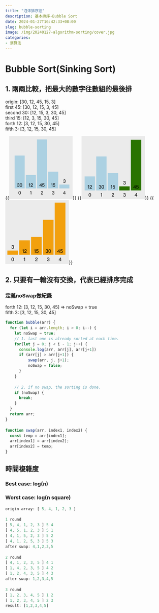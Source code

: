 ```yaml
---
title: "泡沫排序法"
description: 基本排序-Bubble Sort
date: 2024-01-27T16:42:33+08:00
slug: bubble-sorting
image: /img/20240127-algorithm-sorting/cover.jpg
categories:
- 演算法
---
```

# Bubble Sort(Sinking Sort)
## 1. 兩兩比較，把最大的數字往數組的最後排
origin: [30, 12, 45, 15, 3]  
first 45: [30, 12, 15, 3, 45]  
second 30: [12, 15, 3, 30, 45]  
third 15: [12, 3, 15, 30, 45]  
forth 12: [3, 12, 15, 30, 45]  
fifth 3: [3, 12, 15, 30, 45]  

{{<img src="/img/20240127-algorithm-sorting/bubble-sort-origin.png" width="200px" height="50%">}}
{{<img src="/img/20240127-algorithm-sorting/bubble-sort-origin1.png" width="200px" height="50%">}}
{{<img src="/img/20240127-algorithm-sorting/bubble-sort-origin-final.png" width="200px" height="50%">}}

## 2. 只要有一輪沒有交換，代表已經排序完成
### 定義noSwap做紀錄
forth 12: [3, 12, 15, 30, 45] => noSwap = true  
fifth 3: [3, 12, 15, 30, 45]

```javascript
function bubble(arr) {
  for (let i = arr.length; i > 0; i--) {
    let noSwap = true;
    // 1. last one is already sorted at each time.
    for(let j = 0; j < i - 1; j++) {
      console.log(arr, arr[j], arr[j+1])
      if (arr[j] > arr[j+1]) {
          swap(arr, j, j+1);
          noSwap = false;
      }
    }
    
    // 2. if no swap, the sorting is done.
    if (noSwap) {
      break;
    }
  }
  return arr;
}

function swap(arr, index1, index2) {
  const temp = arr[index1];
  arr[index1] = arr[index2];
  arr[index2] = temp;
}
```

## 時間複雜度
### Best case: log(n)  
### Worst case: log(n square)
```javascript
origin array: [ 5, 4, 1, 2, 3 ]

1 round
[ 5, 4, 1, 2, 3 ] 5 4
[ 4, 5, 1, 2, 3 ] 5 1
[ 4, 1, 5, 2, 3 ] 5 2
[ 4, 1, 2, 5, 3 ] 5 3
after swap: 4,1,2,3,5

2 round
[ 4, 1, 2, 3, 5 ] 4 1
[ 1, 4, 2, 3, 5 ] 4 2
[ 1, 2, 4, 3, 5 ] 4 3
after swap: 1,2,3,4,5

3 round
[ 1, 2, 3, 4, 5 ] 1 2
[ 1, 2, 3, 4, 5 ] 2 3
result: [1,2,3,4,5]
```
